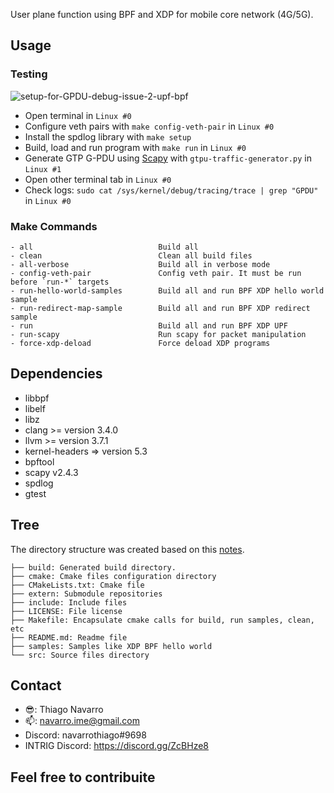 User plane function using BPF and XDP for mobile core network (4G/5G).

## Usage

### Testing

![setup-for-GPDU-debug-issue-2-upf-bpf](https://user-images.githubusercontent.com/42647168/86470179-4486cc80-bd11-11ea-8f55-fee848b12e11.png)

- Open terminal in `Linux #0`
- Configure veth pairs with `make config-veth-pair` in `Linux #0`
- Install the spdlog library with `make setup`
- Build, load and run program with `make run` in `Linux #0`
- Generate GTP G-PDU using [Scapy](https://github.com/secdev/scapy) with `gtpu-traffic-generator.py`  in `Linux #1`
- Open other terminal tab in `Linux #0`
- Check logs: `sudo cat /sys/kernel/debug/tracing/trace | grep "GPDU"`  in `Linux #0`

### Make Commands

```
- all                            Build all
- clean                          Clean all build files
- all-verbose                    Build all in verbose mode
- config-veth-pair               Config veth pair. It must be run before `run-*` targets
- run-hello-world-samples        Build all and run BPF XDP hello world sample
- run-redirect-map-sample        Build all and run BPF XDP redirect sample
- run                            Build all and run BPF XDP UPF
- run-scapy                      Run scapy for packet manipulation
- force-xdp-deload               Force deload XDP programs
```

## Dependencies

- libbpf
- libelf
- libz
- clang >= version 3.4.0
- llvm >= version 3.7.1
- kernel-headers => version 5.3
- bpftool
- scapy v2.4.3
- spdlog
- gtest

## Tree

The directory structure was created based on this [notes](https://blogs.oracle.com/linux/notes-on-bpf-4).

```
├── build: Generated build directory.
├── cmake: Cmake files configuration directory
├── CMakeLists.txt: Cmake file
├── extern: Submodule repositories
├── include: Include files
├── LICENSE: File license
├── Makefile: Encapsulate cmake calls for build, run samples, clean, etc
├── README.md: Readme file
├── samples: Samples like XDP BPF hello world
└── src: Source files directory
```

## Contact

- :sunglasses:: Thiago Navarro
- :mailbox:: navarro.ime@gmail.com
- Discord: navarrothiago#9698
- INTRIG Discord: https://discord.gg/ZcBHze8

## Feel free to contribuite
